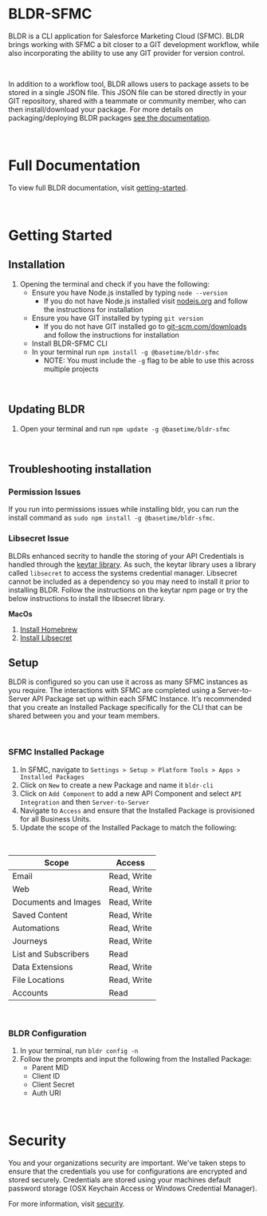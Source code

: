 # BLDR-SFMC

BLDR is a CLI application for Salesforce Marketing Cloud (SFMC). BLDR brings working with SFMC a bit closer to a GIT development workflow, while also incorporating the ability to use any GIT provider for version control.

<br>

In addition to a workflow tool, BLDR allows users to package assets to be stored in a single JSON file. This JSON file can be stored directly in your GIT repository, shared with a teammate or community member, who can then install/download your package. For more details on packaging/deploying BLDR packages [see the documentation](https://bldr.io/documentation/sfmc/v1/package/).

<br>

# Full Documentation

To view full BLDR documentation, visit [getting-started](https://bldr.io/documentation/sfmc/v1/getting-started/).

<br />

# Getting Started

## Installation

1. Opening the terminal and check if you have the following:
    - Ensure you have Node.js installed by typing `node --version`
        - If you do not have Node.js installed visit [nodejs.org](https://www.nodejs.org) and follow the instructions for installation
    - Ensure you have GIT installed by typing `git version`
        - If you do not have GIT installed go to [git-scm.com/downloads](https://www.git-scm.com/downloads) and follow the instructions for installation
    - Install BLDR-SFMC CLI
    - In your terminal run `npm install -g @basetime/bldr-sfmc`
        - NOTE: You must include the `-g` flag to be able to use this across multiple projects


<br>

## Updating BLDR

1. Open your terminal and run `npm update -g @basetime/bldr-sfmc`

<br>


## Troubleshooting installation
### Permission Issues
If you run into permissions issues while installing bldr, you can run the install command as `sudo npm install -g @basetime/bldr-sfmc`.

### Libsecret Issue
BLDRs enhanced secrity to handle the storing of your API Credentials is handled through the [keytar library](https://www.npmjs.com/package/keytar). As such, the keytar library uses a library called `libsecret` to access the systems credential manager. Libsecret cannot be included as a dependency so you may need to install it prior to installing BLDR. Follow the instructions on the keytar npm page or try the below instructions to install the libsecret library.

**MacOs**
1. [Install Homebrew](https://brew.sh/)
2. [Install Libsecret](https://formulae.brew.sh/formula/libsecret#default)


## Setup

BLDR is configured so you can use it across as many SFMC instances as you require. The interactions with SFMC are completed using a Server-to-Server API Package set up within each SFMC Instance. It's recommended that you create an Installed Package specifically for the CLI that can be shared between you and your team members.

<br>

### SFMC Installed Package

1. In SFMC, navigate to `Settings > Setup > Platform Tools > Apps > Installed Packages`
2. Click on `New` to create a new Package and name it `bldr-cli`
3. Click on `Add Component` to add a new API Component and select `API Integration` and then `Server-to-Server`
4. Navigate to `Access` and ensure that the Installed Package is provisioned for all Business Units.
5. Update the scope of the Installed Package to match the following:

<br>

| Scope                | Access      |
| -------------------- | ----------- |
| Email                | Read, Write |
| Web                  | Read, Write |
| Documents and Images | Read, Write |
| Saved Content        | Read, Write |
| Automations          | Read, Write |
| Journeys             | Read, Write |
| List and Subscribers | Read        |
| Data Extensions      | Read, Write |
| File Locations       | Read, Write |
| Accounts             | Read        |

<br>

### BLDR Configuration

1. In your terminal, run `bldr config -n`
2. Follow the prompts and input the following from the Installed Package:
    - Parent MID
    - Client ID
    - Client Secret
    - Auth URI

<br>

# Security

You and your organizations security are important. We've taken steps to ensure that the credentials you use for configurations are encrypted and stored securely. Credentials are stored using your machines default password storage (OSX Keychain Access or Windows Credential Manager).

For more information, visit [security](https://bldr.io/documentation/sfmc/v1/security/).
<br>
